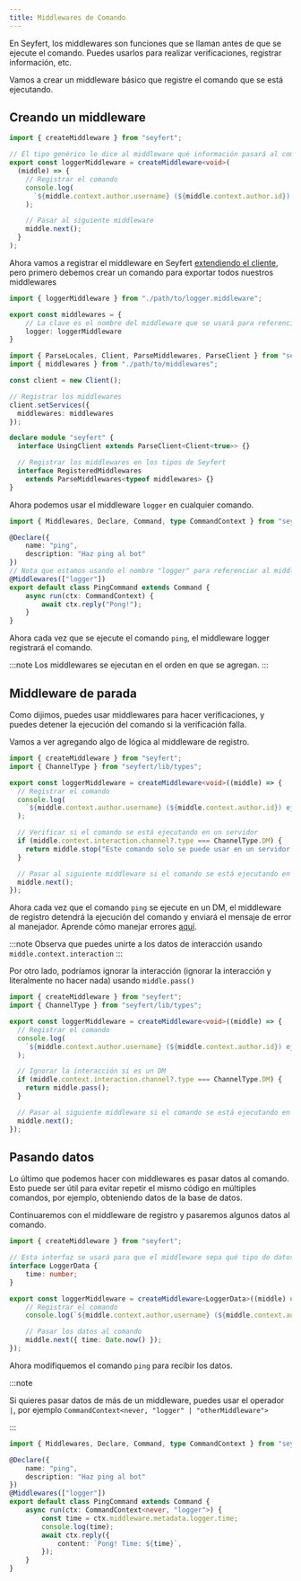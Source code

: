 ```yaml
---
title: Middlewares de Comando
---
```


En Seyfert, los middlewares son funciones que se llaman antes de que se ejecute el comando. Puedes usarlos para realizar verificaciones, registrar información, etc.

Vamos a crear un middleware básico que registre el comando que se está ejecutando.

## Creando un middleware

```ts title="logger.middleware.ts" wrap copy
import { createMiddleware } from "seyfert";

// El tipo genérico le dice al middleware qué información pasará al comando
export const loggerMiddleware = createMiddleware<void>(
  (middle) => {
    // Registrar el comando
    console.log(
      `${middle.context.author.username} (${middle.context.author.id}) ejecutó /(${middle.context.resolver.fullCommandName}`
    );

    // Pasar al siguiente middleware
    middle.next();
  }
);
```

Ahora vamos a registrar el middleware en Seyfert [extendiendo el cliente](/es/getting-started/declare-module), pero primero debemos crear un comando para exportar todos nuestros middlewares

```ts title="middlewares.ts" wrap copy
import { loggerMiddleware } from "./path/to/logger.middleware";

export const middlewares = {
    // La clave es el nombre del middleware que se usará para referenciarlo en el comando
    logger: loggerMiddleware
}
```

```ts title="index.ts" ins={2,7-9,15-16} copy
import { ParseLocales, Client, ParseMiddlewares, ParseClient } from "seyfert";
import { middlewares } from "./path/to/middlewares";

const client = new Client();

// Registrar los middlewares
client.setServices({
  middlewares: middlewares
});

declare module "seyfert" {
  interface UsingClient extends ParseClient<Client<true>> {}

  // Registrar los middlewares en los tipos de Seyfert
  interface RegisteredMiddlewares
    extends ParseMiddlewares<typeof middlewares> {}
}
```

Ahora podemos usar el middleware `logger` en cualquier comando.

```ts title="ping.command.ts" copy
import { Middlewares, Declare, Command, type CommandContext } from "seyfert";

@Declare({
	name: "ping",
	description: "Haz ping al bot"
})
// Nota que estamos usando el nombre "logger" para referenciar al middleware
@Middlewares(["logger"])
export default class PingCommand extends Command {
    async run(ctx: CommandContext) {
        await ctx.reply("Pong!");
    }
}
```

Ahora cada vez que se ejecute el comando `ping`, el middleware logger registrará el comando.

:::note
Los middlewares se ejecutan en el orden en que se agregan.
:::

## Middleware de parada

Como dijimos, puedes usar middlewares para hacer verificaciones, y puedes detener la ejecución del comando si la verificación falla.

Vamos a ver agregando algo de lógica al middleware de registro.

```ts title="logger.middleware.ts" ins={8-10} copy wrap
import { createMiddleware } from "seyfert";
import { ChannelType } from "seyfert/lib/types";

export const loggerMiddleware = createMiddleware<void>((middle) => {
  // Registrar el comando
  console.log(
    `${middle.context.author.username} (${middle.context.author.id}) ejecutó /(${middle.context.resolver.fullCommandName}`
  );

  // Verificar si el comando se está ejecutando en un servidor
  if (middle.context.interaction.channel?.type === ChannelType.DM) {
    return middle.stop("Este comando solo se puede usar en un servidor.");
  }

  // Pasar al siguiente middleware si el comando se está ejecutando en un servidor
  middle.next();
});
```

Ahora cada vez que el comando `ping` se ejecute en un DM, el middleware de registro detendrá la ejecución del comando y enviará el mensaje de error al manejador. Aprende cómo manejar errores [aquí](/es/commands/handling-errors#middleware-return-stop).

:::note
Observa que puedes unirte a los datos de interacción usando `middle.context.interaction`
:::

Por otro lado, podríamos ignorar la interacción (ignorar la interacción y literalmente no hacer nada) usando `middle.pass()`

```ts title="logger.middleware.ts" ins={9} copy
import { createMiddleware } from "seyfert";
import { ChannelType } from "seyfert/lib/types";

export const loggerMiddleware = createMiddleware<void>((middle) => {
  // Registrar el comando
  console.log(
    `${middle.context.author.username} (${middle.context.author.id}) ejecutó /(${middle.context.resolver.fullCommandName}`
  );

  // Ignorar la interacción si es un DM
  if (middle.context.interaction.channel?.type === ChannelType.DM) {
    return middle.pass();
  }

  // Pasar al siguiente middleware si el comando se está ejecutando en un servidor
  middle.next();
});
```

## Pasando datos

Lo último que podemos hacer con middlewares es pasar datos al comando. Esto puede ser útil para evitar repetir el mismo código en múltiples comandos, por ejemplo, obteniendo datos de la base de datos.

Continuaremos con el middleware de registro y pasaremos algunos datos al comando.

```ts title="logger.middleware.ts" copy
import { createMiddleware } from "seyfert";

// Esta interfaz se usará para que el middleware sepa qué tipo de datos pasará al comando
interface LoggerData {
    time: number;
}

export const loggerMiddleware = createMiddleware<LoggerData>((middle) => {
    // Registrar el comando
    console.log(`${middle.context.author.username} (${middle.context.author.id}) ejecutó /(${middle.context.resolver.fullCommandName}`);

    // Pasar los datos al comando
    middle.next({ time: Date.now() });
});
```

Ahora modifiquemos el comando `ping` para recibir los datos.

:::note

Si quieres pasar datos de más de un middleware, puedes usar el operador `|`, por ejemplo `CommandContext<never, "logger" | "otherMiddleware">`

:::

```ts title="ping.command.ts" ins={10-11} copy
import { Middlewares, Declare, Command, type CommandContext } from "seyfert";

@Declare({
    name: "ping",
    description: "Haz ping al bot"
})
@Middlewares(["logger"])
export default class PingCommand extends Command {
    async run(ctx: CommandContext<never, "logger">) {
        const time = ctx.middleware.metadata.logger.time;
        console.log(time);
        await ctx.reply({
            content: `Pong! Time: ${time}`,
        });
    }
}
```